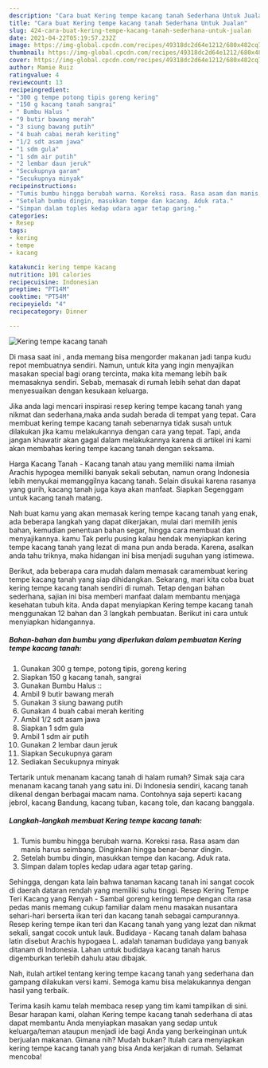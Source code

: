 ```yaml
---
description: "Cara buat Kering tempe kacang tanah Sederhana Untuk Jualan"
title: "Cara buat Kering tempe kacang tanah Sederhana Untuk Jualan"
slug: 424-cara-buat-kering-tempe-kacang-tanah-sederhana-untuk-jualan
date: 2021-04-22T05:19:57.232Z
image: https://img-global.cpcdn.com/recipes/49318dc2d64e1212/680x482cq70/kering-tempe-kacang-tanah-foto-resep-utama.jpg
thumbnail: https://img-global.cpcdn.com/recipes/49318dc2d64e1212/680x482cq70/kering-tempe-kacang-tanah-foto-resep-utama.jpg
cover: https://img-global.cpcdn.com/recipes/49318dc2d64e1212/680x482cq70/kering-tempe-kacang-tanah-foto-resep-utama.jpg
author: Mamie Ruiz
ratingvalue: 4
reviewcount: 13
recipeingredient:
- "300 g tempe potong tipis goreng kering"
- "150 g kacang tanah sangrai"
- " Bumbu Halus "
- "9 butir bawang merah"
- "3 siung bawang putih"
- "4 buah cabai merah keriting"
- "1/2 sdt asam jawa"
- "1 sdm gula"
- "1 sdm air putih"
- "2 lembar daun jeruk"
- "Secukupnya garam"
- "Secukupnya minyak"
recipeinstructions:
- "Tumis bumbu hingga berubah warna. Koreksi rasa. Rasa asam dan manis harus seimbang. Dinginkan hingga benar-benar dingin."
- "Setelah bumbu dingin, masukkan tempe dan kacang. Aduk rata."
- "Simpan dalam toples kedap udara agar tetap garing."
categories:
- Resep
tags:
- kering
- tempe
- kacang

katakunci: kering tempe kacang 
nutrition: 101 calories
recipecuisine: Indonesian
preptime: "PT14M"
cooktime: "PT54M"
recipeyield: "4"
recipecategory: Dinner

---
```



![Kering tempe kacang tanah](https://img-global.cpcdn.com/recipes/49318dc2d64e1212/680x482cq70/kering-tempe-kacang-tanah-foto-resep-utama.jpg)

Di masa  saat ini , anda memang bisa mengorder makanan jadi tanpa kudu repot membuatnya sendiri. Namun, untuk kita yang ingin menyajikan masakan special bagi orang tercinta, maka kita memang lebih baik memasaknya sendiri. Sebab, memasak di rumah lebih sehat dan dapat menyesuaikan dengan kesukaan keluarga.

Jika anda lagi mencari inspirasi resep kering tempe kacang tanah yang nikmat dan sederhana,maka anda sudah berada di tempat yang tepat. Cara membuat kering tempe kacang tanah  sebenarnya tidak susah untuk dilakukan jika kamu melakukannya dengan cara yang tepat. Tapi, anda jangan khawatir akan gagal dalam melakukannya 
karena di artikel ini kami akan membahas kering tempe kacang tanah dengan seksama.  

Harga Kacang Tanah - Kacang tanah atau yang memiliki nama ilmiah Arachis hypogea memiliki banyak sekali sebutan, namun orang Indonesia lebih menyukai memanggilnya kacang tanah. Selain disukai karena rasanya yang gurih, kacang tanah juga kaya akan manfaat. Siapkan Segenggam untuk kacang tanah matang.

Nah buat kamu yang akan memasak kering tempe kacang tanah yang enak, ada beberapa langkah yang dapat dikerjakan, mulai dari memilih jenis bahan, kemudian penentuan bahan segar, hingga cara membuat dan menyajikannya. kamu Tak perlu pusing kalau hendak menyiapkan kering tempe kacang tanah yang lezat di mana pun anda berada. Karena, asalkan anda  tahu triknya, maka hidangan ini bisa menjadi suguhan yang istimewa.

Berikut, ada beberapa cara mudah dalam memasak caramembuat kering tempe kacang tanah yang siap dihidangkan. Sekarang, mari kita coba buat kering tempe kacang tanah sendiri di rumah. Tetap dengan bahan sederhana, sajian ini bisa memberi manfaat dalam membantu menjaga kesehatan tubuh kita. Anda dapat menyiapkan Kering tempe kacang tanah menggunakan 12 bahan dan 3 langkah pembuatan. Berikut ini cara untuk menyiapkan hidangannya.

<!--inarticleads1-->

##### Bahan-bahan dan bumbu yang diperlukan dalam pembuatan Kering tempe kacang tanah:

1. Gunakan 300 g tempe, potong tipis, goreng kering
1. Siapkan 150 g kacang tanah, sangrai
1. Gunakan  Bumbu Halus ::
1. Ambil 9 butir bawang merah
1. Gunakan 3 siung bawang putih
1. Gunakan 4 buah cabai merah keriting
1. Ambil 1/2 sdt asam jawa
1. Siapkan 1 sdm gula
1. Ambil 1 sdm air putih
1. Gunakan 2 lembar daun jeruk
1. Siapkan Secukupnya garam
1. Sediakan Secukupnya minyak


Tertarik untuk menanam kacang tanah di halam rumah? Simak saja cara menanam kacang tanah yang satu ini. Di Indonesia sendiri, kacang tanah dikenal dengan berbagai macam nama. Contohnya saja seperti kacang jebrol, kacang Bandung, kacang tuban, kacang tole, dan kacang banggala. 

<!--inarticleads2-->

##### Langkah-langkah membuat Kering tempe kacang tanah:

1. Tumis bumbu hingga berubah warna. Koreksi rasa. Rasa asam dan manis harus seimbang. Dinginkan hingga benar-benar dingin.
1. Setelah bumbu dingin, masukkan tempe dan kacang. Aduk rata.
1. Simpan dalam toples kedap udara agar tetap garing.


Sehingga, dengan kata lain bahwa tanaman kacang tanah ini sangat cocok di daerah dataran rendah yang memiliki suhu tinggi. Resep Kering Tempe Teri Kacang yang Renyah - Sambal goreng kering tempe dengan cita rasa pedas manis memang cukup familiar dalam menu masakan nusantara sehari-hari berserta ikan teri dan kacang tanah sebagai campurannya. Resep kering tempe ikan teri dan Kacang tanah yang yang lezat dan nikmat sekali, sangat cocok untuk lauk. Budidaya - Kacang tanah dalam bahasa latin disebut Arachis hypogaea L. adalah tanaman budidaya yang banyak ditanam di Indonesia. Lahan untuk budidaya kacang tanah harus digemburkan terlebih dahulu atau dibajak. 

Nah, itulah artikel tentang  kering tempe kacang tanah  yang sederhana dan gampang dilakukan versi kami. Semoga kamu bisa melakukannya dengan hasil yang terbaik. 

Terima kasih kamu telah membaca resep yang tim kami tampilkan di sini. Besar harapan kami, olahan  Kering tempe kacang tanah sederhana di atas dapat membantu Anda menyiapkan masakan yang sedap untuk keluarga/teman ataupun menjadi ide bagi Anda yang berkeinginan untuk berjualan makanan. Gimana nih? Mudah bukan? Itulah cara menyiapkan kering tempe kacang tanah yang bisa Anda kerjakan di rumah. Selamat mencoba!

